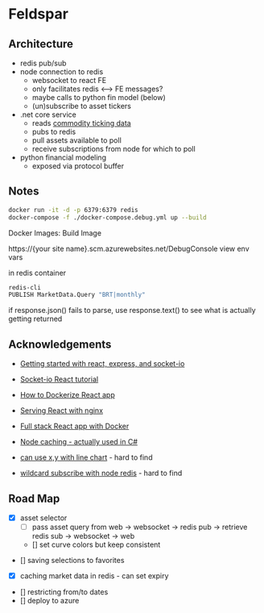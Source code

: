# Feldspar

## Architecture

- redis pub/sub
- node connection to redis
  - websocket to react FE
  - only facilitates redis <--> FE messages?
  - maybe calls to python fin model (below)
  - (un)subscribe to asset tickers
- .net core service
  - reads [commodity ticking data](https://www.alphavantage.co/)
  - pubs to redis
  - pull assets available to poll
  - receive subscriptions from node for which to poll
- python financial modeling
  - exposed via protocol buffer

## Notes

```sh
docker run -it -d -p 6379:6379 redis
docker-compose -f ./docker-compose.debug.yml up --build
```

Docker Images: Build Image

https://{your site name}.scm.azurewebsites.net/DebugConsole view env vars

in redis container
```sh
redis-cli
PUBLISH MarketData.Query "BRT|monthly"
```

if response.json() fails to parse, use response.text() to see what is actually getting returned


## Acknowledgements

- [Getting started with react, express, and socket-io](https://medium.com/@vrinmkansal/getting-started-with-react-express-and-socket-io-658bbd441a9a)
- [Socket-io React tutorial](https://developer.okta.com/blog/2021/07/14/socket-io-react-tutorial)

- [How to Dockerize React app](https://www.howtogeek.com/devops/how-to-dockerise-a-react-app/)
- [Serving React with nginx](https://stackoverflow.com/questions/59973882/proxying-react-app-using-nginx-on-docker-compose)
- [Full stack React app with Docker](https://www.section.io/engineering-education/build-and-dockerize-a-full-stack-react-app-with-nodejs-and-nginx/)

- [Node caching - actually used in C#](https://www.digitalocean.com/community/tutorials/how-to-implement-caching-in-node-js-using-redis)
- [can use x,y with line chart](https://www.chartjs.org/docs/latest/axes/cartesian/time.html#parser) - hard to find

- [wildcard subscribe with node redis](https://github.com/redis/node-redis/blob/master/docs/pub-sub.md) - hard to find

## Road Map

- [x] asset selector
  - [ ] pass asset query from web -> websocket -> redis pub -> retrieve redis sub -> websocket -> web
  - [] set curve colors but keep consistent
- [] saving selections to favorites
- [x] caching market data in redis - can set expiry
- [] restricting from/to dates
- [] deploy to azure

